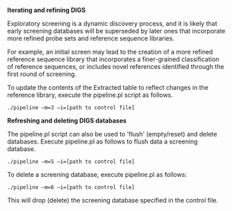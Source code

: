 **Iterating and refining DIGS**

Exploratory screening is a dynamic discovery process, and it is likely that early screening databases will be superseded by later ones that incorporate more refined probe sets and reference sequence libraries.

For example, an initial screen may lead to the creation of a more refined reference sequence library that incorporates a finer-grained classification of reference sequences, or includes novel references identified through the first round of screening.

To update the contents of the Extracted table to reflect changes in the reference library, execute the pipeline.pl script as follows.

```
./pipeline –m=3 –i=[path to control file]
```

**Refreshing and deleting DIGS databases**

The pipeline.pl script can also be used to 'flush' (empty/reset) and delete databases. Execute pipeline.pl as follows to flush data a screening database.

```
./pipeline –m=5 –i=[path to control file]
```

To delete a screening database, execute pipeline.pl as follows:

```
./pipeline –m=6 –i=[path to control file]
```


This will drop (delete) the screening database specified in the control file.
